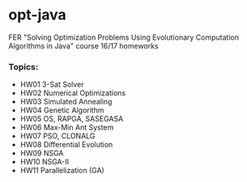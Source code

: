 # opt-java
FER "Solving Optimization Problems Using Evolutionary Computation Algorithms in Java" course 16/17 homeworks

### Topics:
 - HW01 3-Sat Solver
 - HW02 Numerical Optimizations
 - HW03 Simulated Annealing
 - HW04 Genetic Algorithm
 - HW05 OS, RAPGA, SASEGASA
 - HW06 Max-Min Ant System
 - HW07 PSO, CLONALG
 - HW08 Differential Evolution
 - HW09 NSGA
 - HW10 NSGA-II
 - HW11 Parallelization (GA)
